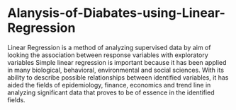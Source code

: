 # Alanysis-of-Diabates-using-Linear-Regression
Linear Regression is a method of analyzing supervised data by aim of looking the association between response variables with exploratory variables
Simple linear regression is important because it has been applied in many biological, behavioral, environmental and social sciences. With its ability to describe possible relationships between identified variables, it has aided the fields of epidemiology, finance, economics and trend line in analyzing significant data that proves to be of essence in the identified fields.
